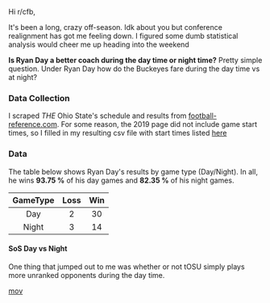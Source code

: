 Hi r/cfb,

It's been a long, crazy off-season. Idk about you but conference realignment has got me feeling down. I figured some dumb statistical analysis would cheer me up heading into the weekend

**Is Ryan Day a better coach during the day time or night time?**
Pretty simple question. Under Ryan Day how do the Buckeyes fare during the day time vs at night?

### Data Collection
I scraped *THE* Ohio State's schedule and results from [football-reference.com](https://www.sports-reference.com/cfb/schools/ohio-state/2019-schedule.html). For some reason, the 2019 page did not include game start times, so I filled in my resulting csv file with start times listed [here](https://fbschedules.com/2019-ohio-state-football-schedule/)

### Data
The table below shows Ryan Day's results by game type (Day/Night). In all, he wins **93.75 %** of his day games and **82.35 %** of his night games.

GameType	| Loss | Win	
:--:|:--:|:--:
Day | 2 | 30
Night | 3 | 14

#### SoS Day vs Night
One thing that jumped out to me was whether or not tOSU simply plays more unranked opponents during the day time. 

[mov](https://imgur.com/a/BoZjYM0)



